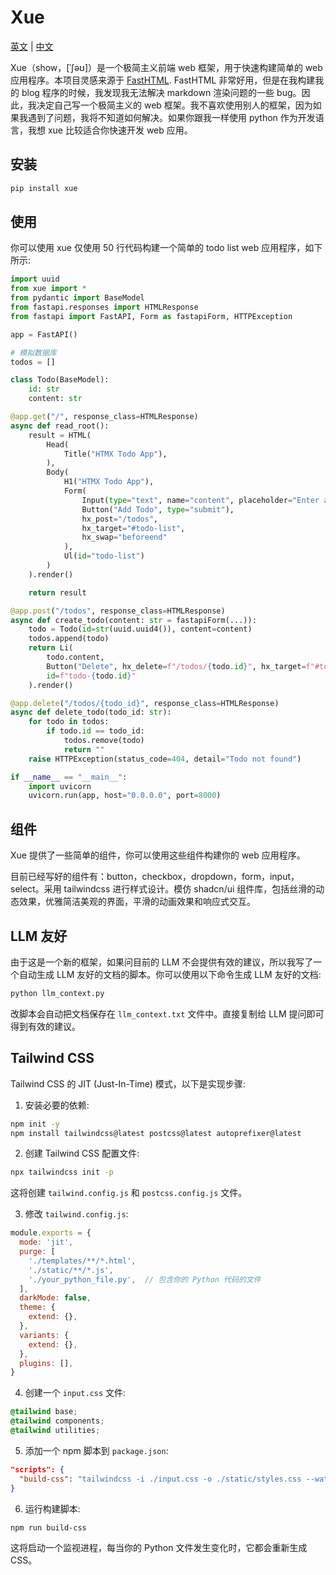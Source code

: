 # Xue

[英文](README.md) | [中文](README_CN.md)

Xue（show，[ˈʃəʊ]）是一个极简主义前端 web 框架，用于快速构建简单的 web 应用程序。本项目灵感来源于 [FastHTML](https://github.com/AnswerDotAI/fasthtml). FastHTML 非常好用，但是在我构建我的 blog 程序的时候，我发现我无法解决 markdown 渲染问题的一些 bug。因此，我决定自己写一个极简主义的 web 框架。我不喜欢使用别人的框架，因为如果我遇到了问题，我将不知道如何解决。如果你跟我一样使用 python 作为开发语言，我想 xue 比较适合你快速开发 web 应用。

## 安装

```bash
pip install xue
```

## 使用

你可以使用 xue 仅使用 50 行代码构建一个简单的 todo list web 应用程序，如下所示:

```python
import uuid
from xue import *
from pydantic import BaseModel
from fastapi.responses import HTMLResponse
from fastapi import FastAPI, Form as fastapiForm, HTTPException

app = FastAPI()

# 模拟数据库
todos = []

class Todo(BaseModel):
    id: str
    content: str

@app.get("/", response_class=HTMLResponse)
async def read_root():
    result = HTML(
        Head(
            Title("HTMX Todo App"),
        ),
        Body(
            H1("HTMX Todo App"),
            Form(
                Input(type="text", name="content", placeholder="Enter a new todo", required="required"),
                Button("Add Todo", type="submit"),
                hx_post="/todos",
                hx_target="#todo-list",
                hx_swap="beforeend"
            ),
            Ul(id="todo-list")
        )
    ).render()

    return result

@app.post("/todos", response_class=HTMLResponse)
async def create_todo(content: str = fastapiForm(...)):
    todo = Todo(id=str(uuid.uuid4()), content=content)
    todos.append(todo)
    return Li(
        todo.content,
        Button("Delete", hx_delete=f"/todos/{todo.id}", hx_target=f"#todo-{todo.id}", hx_swap="outerHTML"),
        id=f"todo-{todo.id}"
    ).render()

@app.delete("/todos/{todo_id}", response_class=HTMLResponse)
async def delete_todo(todo_id: str):
    for todo in todos:
        if todo.id == todo_id:
            todos.remove(todo)
            return ""
    raise HTTPException(status_code=404, detail="Todo not found")

if __name__ == "__main__":
    import uvicorn
    uvicorn.run(app, host="0.0.0.0", port=8000)
```

## 组件

Xue 提供了一些简单的组件，你可以使用这些组件构建你的 web 应用程序。

目前已经写好的组件有：button，checkbox，dropdown，form，input，select。采用 tailwindcss 进行样式设计。模仿 shadcn/ui 组件库，包括丝滑的动态效果，优雅简洁美观的界面，平滑的动画效果和响应式交互。

## LLM 友好

由于这是一个新的框架，如果问目前的 LLM 不会提供有效的建议，所以我写了一个自动生成 LLM 友好的文档的脚本。你可以使用以下命令生成 LLM 友好的文档:

```bash
python llm_context.py
```

改脚本会自动把文档保存在 `llm_context.txt` 文件中。直接复制给 LLM 提问即可得到有效的建议。

## Tailwind CSS

Tailwind CSS 的 JIT (Just-In-Time) 模式，以下是实现步骤:

1. 安装必要的依赖:

```bash
npm init -y
npm install tailwindcss@latest postcss@latest autoprefixer@latest
```

2. 创建 Tailwind CSS 配置文件:

```bash
npx tailwindcss init -p
```

这将创建 `tailwind.config.js` 和 `postcss.config.js` 文件。

3. 修改 `tailwind.config.js`:

```javascript
module.exports = {
  mode: 'jit',
  purge: [
    './templates/**/*.html',
    './static/**/*.js',
    './your_python_file.py',  // 包含你的 Python 代码的文件
  ],
  darkMode: false,
  theme: {
    extend: {},
  },
  variants: {
    extend: {},
  },
  plugins: [],
}
```

4. 创建一个 `input.css` 文件:

```css
@tailwind base;
@tailwind components;
@tailwind utilities;
```

5. 添加一个 npm 脚本到 `package.json`:

```json
"scripts": {
  "build-css": "tailwindcss -i ./input.css -o ./static/styles.css --watch"
}
```

6. 运行构建脚本:

```bash
npm run build-css
```

这将启动一个监视进程，每当你的 Python 文件发生变化时，它都会重新生成 CSS。